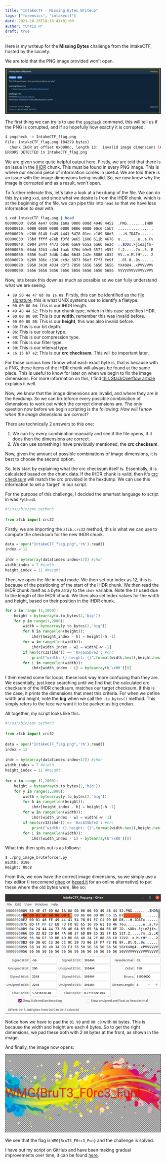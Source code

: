```yaml
---
title: "IntakeCTF - Missing Bytes Writeup"
tags: ["forensics", "intakectf"]
date: 2021-10-26T18:18:41+01:00
author: "Chris H"
draft: true
---
```


Here is my writeup for the **Missing Bytes** challenge from the IntakeCTF, hosted by the society.

We are told that the PNG image provided won't open.

![Figure 1](image_1.png)

The first thing we can try is to use the [`pngcheck`](https://manpages.debian.org/stretch/pngcheck/pngcheck.1.en.html) command, this will tell us if the PNG is corrupted, and if so hopefully how exactly it is corrupted.

```bash
$ pngcheck -v IntakeCTF_flag.png 
File: IntakeCTF_flag.png (84279 bytes)
  chunk IHDR at offset 0x0000c, length 13:  invalid image dimensions (0x0)
ERRORS DETECTED in IntakeCTF_flag.png
```

We are given some quite helpful output here. Firstly, we are told that there is an issue in the [IHDR](https://www.w3.org/TR/PNG-Chunks.html) chunk. This must be found in every PNG image. This is where our second piece of information comes in useful. We are told there is an issue with the image dimensions being invalid. So, we now know why the image is corrupted and as a result, won't open.

To further reiterate this, let's take a look at a hexdump of the file. We can do this by using `xxd`, and since what we desire is from the IHDR chunk, which is at the beginning of the file, we can pipe this into `head` so that we have less information to deal with.

```bash
$ xxd IntakeCTF_flag.png | head
00000000: 8950 4e47 0d0a 1a0a 0000 000d 4948 4452  .PNG........IHDR
00000010: 0000 0000 0000 0000 0806 0000 00c6 15b7  ................
00000020: e200 0148 fe49 4441 5478 01ec c109 80d5  ...H.IDATx......
00000030: 75bd ffff e7eb f3fd 9e65 1686 611b 4676  u........e..a.Fv
00000040: d904 2444 4473 bb46 6a69 655a 6a66 6e2d  ..$DDs.FjieZjfn-
00000050: 66dd 32b3 cdb4 faab 376d b9e5 357f e552  f.2.....7m..5..R
00000060: 5656 9ad7 3ddb 4dbd 6648 2a2e 8888 c832  VV..=.M.fH*....2
00000070: b209 386c c330 cc9c 3973 96ef f7f3 fe9f  ..8l.0..9s......
00000080: 5958 3430 4034 d3f3 7850 5656 5656 5656  YX40@4..xPVVVVVV
00000090: 5656 5656 5656 5656 5656 5656 5656 5656  VVVVVVVVVVVVVVVV
```

Now, lets break this down as much as possible so we can fully understand what we are seeing.

- `89 50 4e 47 0d 0a 1a 0a`: Firstly, this can be identified as the [file signature](https://en.wikipedia.org/wiki/List_of_file_signatures), this is what UNIX systems use to identify a filetype.
- `00 00 00 0d`: This is our IHDR length.
- `49 48 44 52`: This is our chunk type, which in this case specifies IHDR.
- `00 00 00 00`: This is our **width**, remember this was invalid before.
- `00 00 00 00`: This is our **height**, this was also invalid before.
- `08`: This is our bit depth.
- `06`: This is our colour type.
- `00`: This is our compression type.
- `00`: This is our filter type.
- `00`: This is our interval type.
- `c6 15 b7 e2`: This is our **crc checksum**. This will be important later.

For those curious how I know what each exact byte is, that is because with a PNG, these items of the IHDR chunk will always be found at the same place. This is useful to know for later on when we begin to fix the image dimensions. For more information on this, I find [this StackOverflow article](https://stackoverflow.com/questions/54845745/not-able-to-read-ihdr-chunk-of-a-png-file) explains it well.

Now, we know that the image dimensions are invalid, and where they are in the hexdump. So we can bruteforce every possible combination of dimensions to work out which the correct dimensions are. The only question now before we begin scripting is the following: *How will I know when the image dimensions are correct?*

There are technically 2 answers to this one:
1. We can try every combination manually and see if the file opens, if it does then the dimensions are correct.
2. We can use something I have previously mentioned, the **crc checksum**.

Now, given the amount of possible combinations of image dimensions, it is best to choose the second option.

So, lets start by explaining what the crc checksum itself is. Essentially, it is calculated based on the chunk data. If the IHDR chunk is valid, then it's [crc checksum](http://www.dalkescientific.com/writings/diary/archive/2014/07/10/png_checksum.html) will match the crc provided in the hexdump. We can use this information to set a 'target' in our script.

For the purpose of this challenge, I decided the smartest language to script in was `Python3`.

```python
#!/usr/bin/env python3

from zlib import crc32

```

Firstly, we are importing the `zlib.crc32` method, this is what we can use to compute the checksum for the new IHDR chunk.

```python
data = open("IntakeCTF_flag.png",'rb').read()
index = 12

ihdr = bytearray(data[index:index+17]) #ihdr
width_index = 7 #width
height_index = 11 #height
```
Then, we open the file in read mode. We then set our index as 12, this is because of the positioning of the start of the IHDR chunk. We then read the IHDR chunk itself as a byte array to the `ihdr` variable. Note the `17` used due to the length of the IHDR chunk. We then also set index values for the width and height, based on their position in the IHDR chunk.

```python
for x in range (1,2000):
    height = bytearray(x.to_bytes(2,'big'))
    for y in range(1,2000):
        width = bytearray(y.to_bytes(2,'big'))
        for h in range(len(height)):
            ihdr[height_index - h] = height[-h -1]
        for w in range(len(width)):
            ihdr[width_index - w] = width[-w -1]
        if hex(crc32(ihdr)) == '0xc615b7e2': #crc
            print("width: {} height: {}".format(width.hex(),height.hex()))
        for i in range(len(width)):
            ihdr[width_index - i] = bytearray(b'\x00')[0]
```

I then nested some for loops, these look way more confusing than they are. We essentially, just keep searching until we find that the calculated crc checksum of the IHDR checksum, matches our target checksum. If this is the case, it prints the dimensions that meet this criteria. For when we define width and height, note the **big** when we call the `.to_bytes()` method. This simply refers to the face we want it to be packed as big endian.

All together, my script looks like this:

```python
#!/usr/bin/env python3

from zlib import crc32

data = open("IntakeCTF_flag.png",'rb').read()
index = 12

ihdr = bytearray(data[index:index+17]) #ihdr
width_index = 7 #width
height_index = 11 #height

for x in range (1,2000):
    height = bytearray(x.to_bytes(2,'big'))
    for y in range(1,2000):
        width = bytearray(y.to_bytes(2,'big'))
        for h in range(len(height)):
            ihdr[height_index - h] = height[-h -1]
        for w in range(len(width)):
            ihdr[width_index - w] = width[-w -1]
        if hex(crc32(ihdr)) == '0xc615b7e2': #crc
            print("width: {} height: {}".format(width.hex(),height.hex()))
        for i in range(len(width)):
            ihdr[width_index - i] = bytearray(b'\x00')[0]
```

What this then spits out is as follows:

```
$ ./png_image_bruteforcer.py
Width: 0190
Height: 00c8
```

From this, we now have the correct image dimensions, so we simply use a hex editor (I reccomend [ghex](https://wiki.gnome.org/Apps/Ghex) or [hexed.it](https://hexed.it/) for an online alternative) to put these where the old bytes were, like so:

![Figure 2](image_2.png)

Notice how we have to pad the `01 90` and `00 c8` with `00` bytes. This is because the width and height are each 4 bytes. So to get the right dimensions, we pad these both with 2 `00` bytes at the front, as shown in the image.

And finally, the image now opens:

![Figure 3](image_3.png)

We see that the flag is `WMG{BruT3_F0rc3_Fun}` and the challenge is solved.

I have put my script on GitHub and have been making gradual improvements over time, it can be found [here](https://github.com/cjharris18/png-dimensions-bruteforcer).
